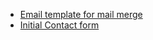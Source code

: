 * [Email template for mail merge](email_template.docx)
* [Initial Contact form](initial_contact.docx)
